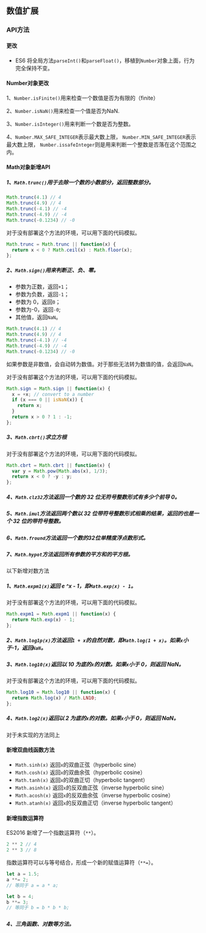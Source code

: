 ## 数值扩展

### API方法

#### 更改

- ES6 将全局方法`parseInt()`和`parseFloat()`，移植到`Number`对象上面，行为完全保持不变。

#### Number对象更改


1、`Number.isFinite()`用来检查一个数值是否为有限的（finite）

2、`Number.isNaN()`用来检查一个值是否为NaN.

3、`Number.isInteger()`用来判断一个数是否为整数。

4、`Number.MAX_SAFE_INTEGER`表示最大数上限， `Number.MIN_SAFE_INTEGER`表示最大数上限， `Number.issafeInteger`则是用来判断一个整数是否落在这个范围之内。

#### Math对象新增API

##### 1、`Math.trunc()`用于去除一个数的小数部分，返回整数部分。
```javascript
Math.trunc(4.1) // 4
Math.trunc(4.9) // 4
Math.trunc(-4.1) // -4
Math.trunc(-4.9) // -4
Math.trunc(-0.1234) // -0
```

对于没有部署这个方法的环境，可以用下面的代码模拟。
```javascript
Math.trunc = Math.trunc || function(x) {
  return x < 0 ? Math.ceil(x) : Math.floor(x);
};
```


##### 2、`Math.sign()`用来判断正、负、零。
* 参数为正数，返回`+1`；
* 参数为负数，返回`-1`；
* 参数为 0，返回`0`；
* 参数为-0，返回`-0`;
* 其他值，返回`NaN`。

```javascript
Math.trunc(4.1) // 4
Math.trunc(4.9) // 4
Math.trunc(-4.1) // -4
Math.trunc(-4.9) // -4
Math.trunc(-0.1234) // -0
```
如果参数是非数值，会自动转为数值。对于那些无法转为数值的值，会返回`NaN`。

对于没有部署这个方法的环境，可以用下面的代码模拟。

```javascript
Math.sign = Math.sign || function(x) {
  x = +x; // convert to a number
  if (x === 0 || isNaN(x)) {
    return x;
  }
  return x > 0 ? 1 : -1;
};
```



##### 3、`Math.cbrt()`求立方根

对于没有部署这个方法的环境，可以用下面的代码模拟。

```javascript
Math.cbrt = Math.cbrt || function(x) {
  var y = Math.pow(Math.abs(x), 1/3);
  return x < 0 ? -y : y;
};
```


##### 4、`Math.clz32`方法返回一个数的 32 位无符号整数形式有多少个前导 0。


##### 5、`Math.imul`方法返回两个数以 32 位带符号整数形式相乘的结果，返回的也是一个 32 位的带符号整数。

##### 6、`Math.fround`方法返回一个数的32位单精度浮点数形式。

##### 7、`Math.hypot`方法返回所有参数的平方和的平方根。

以下新增对数方法

##### 1、`Math.expm1(x)`返回 e ^x - 1，即`Math.exp(x) - 1`。
对于没有部署这个方法的环境，可以用下面的代码模拟。

```javascript
Math.expm1 = Math.expm1 || function(x) {
  return Math.exp(x) - 1;
};
```


##### 2、`Math.log1p(x)`方法返回`1 + x`的自然对数，即`Math.log(1 + x)`。如果`x`小于-1，返回`NaN`。

##### 3、`Math.log10(x)`返回以 10 为底的`x`的对数。如果`x`小于 0，则返回 NaN。
对于没有部署这个方法的环境，可以用下面的代码模拟。

```javascript
Math.log10 = Math.log10 || function(x) {
  return Math.log(x) / Math.LN10;
};
```

##### 4、`Math.log2(x)`返回以 2 为底的`x`的对数。如果`x`小于 0，则返回 NaN。
对于未实现的方法同上


#### 新增双曲线函数方法

* `Math.sinh(x)` 返回`x`的双曲正弦（hyperbolic sine）
* `Math.cosh(x)` 返回`x`的双曲余弦（hyperbolic cosine）
* `Math.tanh(x)` 返回`x`的双曲正切（hyperbolic tangent）
* `Math.asinh(x)` 返回`x`的反双曲正弦（inverse hyperbolic sine）
* `Math.acosh(x)` 返回`x`的反双曲余弦（inverse hyperbolic cosine）
* `Math.atanh(x)` 返回`x`的反双曲正切（inverse hyperbolic tangent）

#### 新增指数运算符

ES2016 新增了一个指数运算符（`**`）。

```javascript
2 ** 2 // 4
2 ** 3 // 8
```

指数运算符可以与等号结合，形成一个新的赋值运算符（`**=`）。

```javascript
let a = 1.5;
a **= 2;
// 等同于 a = a * a;

let b = 4;
b **= 3;
// 等同于 b = b * b * b;
```

#####
#####

##### 4、三角函数、对数等方法。

